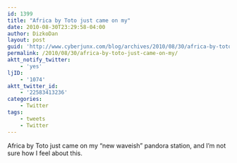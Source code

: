 ```yaml
---
id: 1399
title: "Africa by Toto just came on my"
date: 2010-08-30T23:29:58-04:00
author: DizkoDan
layout: post
guid: 'http://www.cyberjunx.com/blog/archives/2010/08/30/africa-by-toto-just-came-on-my/'
permalink: /2010/08/30/africa-by-toto-just-came-on-my/
aktt_notify_twitter:
    - 'yes'
ljID:
    - '1074'
aktt_twitter_id:
    - '22583413236'
categories:
    - Twitter
tags:
    - tweets
    - Twitter
---
```


Africa by Toto just came on my “new waveish” pandora station, and I’m not sure how I feel about this.
